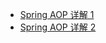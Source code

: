 
* [Spring AOP 详解 1](https://juejin.im/post/5d390f705188252c784a4f74)
* [Spring AOP 详解 2](https://www.cnblogs.com/hongwz/p/5764917.html)
